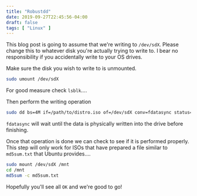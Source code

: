 ```yaml
---
title: "Robustdd"
date: 2019-09-27T22:45:56-04:00
draft: false
tags: [ "Linux" ]
---
```


This blog post is going to assume that we're writing to `/dev/sdX`. Please change this to whatever disk you're actually trying to write to. I bear no responsibility if you accidentally write to your OS drives.

Make sure the disk you wish to write to is unmounted. 

```bash
sudo umount /dev/sdX
```

For good measure check `lsblk`....

Then perform the writing operation

```bash
sudo dd bs=4M if=/path/to/distro.iso of=/dev/sdX conv=fdatasync status=progress
```

`fdatasync` will wait until the data is physically written into the drive before finishing.

Once that operation is done we can check to see if it is performed properly. This step will only work for ISOs that have prepared a file similar to `md5sum.txt` that Ubuntu provides....

```bash
sudo mount /dev/sdX /mnt
cd /mnt
md5sum -c md5sum.txt
```

Hopefully you'll see all `OK` and we're good to go!
